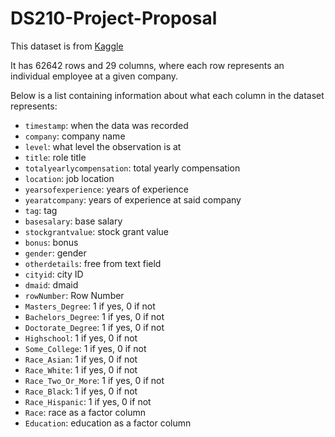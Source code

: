 # DS210-Project-Proposal

This dataset is from [Kaggle](https://www.kaggle.com/datasets/jackogozaly/data-science-and-stem-salaries)

It has 62642 rows and 29 columns, where each row represents an individual employee at a given company.

Below is a list containing information about what each column in the dataset represents:

- `timestamp`: when the data was recorded
- `company`: company name
- `level`: what level the observation is at
- `title`: role title
- `totalyearlycompensation`: total yearly compensation
- `location`: job location
- `yearsofexperience`: years of experience
- `yearatcompany`: years of experience at said company
- `tag`: tag
- `basesalary`: base salary
- `stockgrantvalue`: stock grant value
- `bonus`: bonus
- `gender`: gender
- `otherdetails`: free from text field
- `cityid`: city ID
- `dmaid`: dmaid
- `rowNumber`: Row Number
- `Masters_Degree`: 1 if yes, 0 if not
- `Bachelors_Degree`: 1 if yes, 0 if not
- `Doctorate_Degree`: 1 if yes, 0 if not
- `Highschool`: 1 if yes, 0 if not
- `Some_College`: 1 if yes, 0 if not
- `Race_Asian`: 1 if yes, 0 if not
- `Race_White`: 1 if yes, 0 if not
- `Race_Two_Or_More`: 1 if yes, 0 if not
- `Race_Black`: 1 if yes, 0 if not
- `Race_Hispanic`: 1 if yes, 0 if not
- `Race`: race as a factor column
- `Education`: education as a factor column
